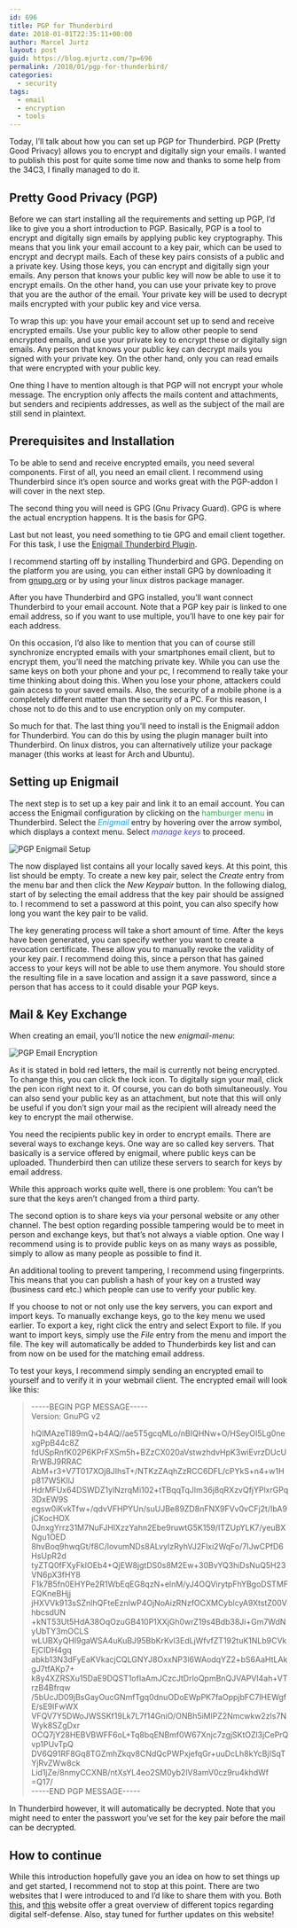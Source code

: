 ```yaml
---
id: 696
title: PGP for Thunderbird
date: 2018-01-01T22:35:11+00:00
author: Marcel Jurtz
layout: post
guid: https://blog.mjurtz.com/?p=696
permalink: /2018/01/pgp-for-thunderbird/
categories:
  - security
tags:
  - email
  - encryption
  - tools
---
```

Today, I&#8217;ll talk about how you can set up PGP for Thunderbird. PGP (Pretty Good Privacy) allows you to encrypt and digitally sign your emails. I wanted to publish this post for quite some time now and thanks to some help from the 34C3, I finally managed to do it.

## Pretty Good Privacy (PGP)

Before we can start installing all the requirements and setting up PGP, I&#8217;d like to give you a short introduction to PGP. Basically, PGP is a tool to encrypt and digitally sign emails by applying public key cryptography. This means that you link your email account to a key pair, which can be used to encrypt and decrypt mails. Each of these key pairs consists of a public and a private key. Using those keys, you can encrypt and digitally sign your emails. Any person that knows your public key will now be able to use it to encrypt emails. On the other hand, you can use your private key to prove that you are the author of the email. Your private key will be used to decrypt mails encrypted with your public key and vice versa.

To wrap this up: you have your email account set up to send and receive encrypted emails. Use your public key to allow other people to send encrypted emails, and use your private key to encrypt these or digitally sign emails. Any person that knows your public key can decrypt mails you signed with your private key. On the other hand, only you can read emails that were encrypted with your public key.

One thing I have to mention altough is that PGP will not encrypt your whole message. The encryption only affects the mails content and attachments, but senders and recipients addresses, as well as the subject of the mail are still send in plaintext.

## Prerequisites and Installation

To be able to send and receive encrypted emails, you need several components. First of all, you need an email client. I recommend using Thunderbird since it&#8217;s open source and works great with the PGP-addon I will cover in the next step.

The second thing you will need is GPG (Gnu Privacy Guard). GPG is where the actual encryption happens. It is the basis for GPG.

Last but not least, you need something to tie GPG and email client together. For this task, I use the [Enigmail Thunderbird Plugin](https://addons.mozilla.org/de/thunderbird/addon/enigmail/).

I recommend starting off by installing Thunderbird and GPG. Depending on the platform you are using, you can either install GPG by downloading it from [gnupg.org](https://gnupg.org/download/index.html) or by using your linux distros package manager.

After you have Thunderbird and GPG installed, you&#8217;ll want connect Thunderbird to your email account. Note that a PGP key pair is linked to one email address, so if you want to use multiple, you&#8217;ll have to one key pair for each address.

On this occasion, I&#8217;d also like to mention that you can of course still synchronize encrypted emails with your smartphones email client, but to encrypt them, you&#8217;ll need the matching private key. While you can use the same keys on both your phone and your pc, I recommend to really take your time thinking about doing this. When you lose your phone, attackers could gain access to your saved emails. Also, the security of a mobile phone is a completely different matter than the security of a PC. For this reason, I chose not to do this and to use encryption only on my computer.

So much for that. The last thing you&#8217;ll need to install is the Enigmail addon for Thunderbird. You can do this by using the plugin manager built into Thunderbird. On linux distros, you can alternatively utilize your package manager (this works at least for Arch and Ubuntu).

## Setting up Enigmail

The next step is to set up a key pair and link it to an email account. You can access the Enigmail configuration by clicking on the <span style="color: #22b14c;">hamburger menu</span> in Thunderbird. Select the <span style="color: #00a2e8;"><em>Enigmail</em></span> entry by hovering over the arrow symbol, which displays a context menu. Select <span style="color: #3f48cc;"><em>manage keys</em></span> to proceed.

![PGP Enigmail Setup](/assets/2018/pgp_enigmail_setup.png)

The now displayed list contains all your locally saved keys. At this point, this list should be empty. To create a new key pair, select the _Create_ entry from the menu bar and then click the _New Keypair_ button. In the following dialog, start of by selecting the email address that the key pair should be assigned to. I recommend to set a password at this point, you can also specify how long you want the key pair to be valid.

The key generating process will take a short amount of time. After the keys have been generated, you can specify wether you want to create a revocation certificate. These allow you to manually revoke the validity of your key pair. I recommend doing this, since a person that has gained access to your keys will not be able to use them anymore. You should store the resulting file in a save location and assign it a save password, since a person that has access to it could disable your PGP keys.

## Mail & Key Exchange

When creating an email, you&#8217;ll notice the new _enigmail-menu_:

![PGP Email Encryption](/assets/2018/pgp_email_encryption.png)

As it is stated in bold red letters, the mail is currently not being encrypted. To change this, you can click the lock icon. To digitally sign your mail, click the pen icon right next to it. Of course, you can do both simultaneously. You can also send your public key as an attachment, but note that this will only be useful if you don&#8217;t sign your mail as the recipient will already need the key to encrypt the mail otherwise.

You need the recipients public key in order to encrypt emails. There are several ways to exchange keys. One way are so called key servers. That basically is a service offered by enigmail, where public keys can be uploaded. Thunderbird then can utilize these servers to search for keys by email address.

While this approach works quite well, there is one problem: You can&#8217;t be sure that the keys aren&#8217;t changed from a third party.

The second option is to share keys via your personal website or any other channel. The best option regarding possible tampering would be to meet in person and exchange keys, but that&#8217;s not always a viable option. One way I recommend using is to provide public keys on as many ways as possible, simply to allow as many people as possible to find it.

An additional tooling to prevent tampering, I recommend using fingerprints. This means that you can publish a hash of your key on a trusted way (business card etc.) which people can use to verify your public key.

If you choose to not or not only use the key servers, you can export and import keys. To manually exchange keys, go to the key menu we used earlier. To export a key, right click the entry and select Export to file. If you want to import keys, simply use the _File_ entry from the menu and import the file. The key will automatically be added to Thunderbirds key list and can from now on be used for the matching email address.

To test your keys, I recommend simply sending an encrypted email to yourself and to verify it in your webmail client. The encrypted email will look like this:


> -----BEGIN PGP MESSAGE-----  
> Version: GnuPG v2  
>   
> hQIMAzeTl89mQ+b4AQ//ae5T5gcqMLo/nBIQHNw+O/HSeyOI5Lg0nexgPpB44c8Z  
> fdUSpRnfK02P6KPrFXSm5h+BZzCX020aVstwzhdvHpK3wiEvrzDUcURrWBJ9RRAC  
> AbM+r3+V7T017XOj8JIhsT+/NTKzZAqhZzRCC6DFL/cPYkS+n4+w1Hp817W5KIlJ  
> HdrMFUx64DSWDZ1ylNzrqMi102+tTBqqTqJIm36j8qRXzvQfjYPlxrGPq3DxEW9S  
> egsw0iKvkTfw+/qdvVFHPYUn/suUJBe89ZD8nFNX9FVv0vCFj2t/IbA9jCKocHOX  
> 0JnxgYrrz31M7NuFJHlXzzYahn2Ebe9ruwtG5K159/ITZUpYLK7/yeuBXNgu1OED  
> 8hvBoq9hwqGt/f8C/lovumNDs8ALvyIzRyhVJ2Flxi2WqFo/7IJwCPfD6HsUpR2d  
> tyZTQ0fFXyFkIOEb4+QjEW8jgtDS0s8M2Ew+30BvYQ3hiDsNuQ5H23VN6pX3fHY8  
> F1k7B5fn0EHYPe2R1WbEqEG8qzN+elnM/yJ4OQVirytpFhYBgoDSTMFEQKneBHjj  
> jHXVVk913sSZnlhQFteEznIwP4OjNoAizRNzfOCXMCyblcyA9XtstZ00VhbcsdUN  
> +kNT53Ut5HdA38OqOzuGB410P1XXjGh0wrZ19s4Bdb38Ji+Gm7WdNyUbTY3mOCLS  
> wLUBXyQHI9gaWSA4uKuBJ95BbKrKvl3EdLjWfvfZT192tuK1NLb9CVkEjCIDH4gq  
> abkb13N3dFyEaKVkacjCQLGNYJ8OxxNP3l6WAodqYZ2+bS6AaHtLAkgJ7tfAKp7+  
> k8y4XZRSXu15DaE9DQST1ofIaAmJCzcJtDrloQpmBnQJVAPVI4ah+VTrzB4Bfrqw  
> /5bUcJD09jBsGayOucGNmfTgq0dnuODoEWpPK7faOppjbFC7lHEWgfE/sE9lFwWX  
> VFQV7Y5DWoJWSSKf19Lk7L7f14GniO/ONBh5iMlPZ2Nmcwkw2zIs7NWyk8SZgDxr  
> OCQ7jY28HEBVBWFF6oL+Tq8bqENBmf0W67Xnjc7zgjSKtOZl3jCePrQvp1PUvTpQ  
> DV6Q91RF8Gq8TGZmhZkqv8CNdQcPWPxjefqGr+uuDcLh8kYcBjISqTYjRvZWw8ck  
> Lid1jZe/8nmyCCXNB/ntXsYL4eo2SM0yb2lV8amV0cz9ru4khdWf  
> =Q17/  
> -----END PGP MESSAGE-----  

In Thunderbird however, it will automatically be decrypted. Note that you might need to enter the passwort you&#8217;ve set for the key pair before the mail can be decrypted.

## How to continue

While this introduction hopefully gave you an idea on how to set things up and get started, I recommend not to stop at this point. There are two websites that I were introduced to and I&#8217;d like to share them with you. Both [this](https://ssd.eff.org/), and [this](https://securityinabox.org/) website offer a great overview of different topics regarding digital self-defense. Also, stay tuned for further updates on this website!